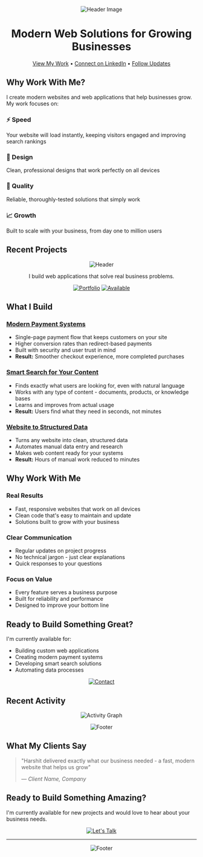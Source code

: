 <div align="center">

![Header Image](https://capsule-render.vercel.app/api?type=waving&color=6366F1&height=200&section=header&text=Harshit%20Duggal&fontSize=50&fontColor=ffffff&animation=fadeIn)

# Modern Web Solutions for Growing Businesses

[View My Work](https://harshitduggal.dev) • 
[Connect on LinkedIn](https://linkedin.com/in/harshitduggal) • 
[Follow Updates](https://twitter.com/harshitduggal)

</div>

## Why Work With Me?

I create modern websites and web applications that help businesses grow. My work focuses on:

### ⚡ Speed
Your website will load instantly, keeping visitors engaged and improving search rankings

### 🎯 Design
Clean, professional designs that work perfectly on all devices

### 💎 Quality
Reliable, thoroughly-tested solutions that simply work

### 📈 Growth
Built to scale with your business, from day one to million users

## Recent Projects
<div align="center">

![Header](https://capsule-render.vercel.app/api?type=waving&color=000&height=190&section=header&text=Harshit%20Duggal&fontSize=50&fontColor=ffffff&animation=fadeIn&desc=Web%20Developer&descAlignY=70)

I build web applications that solve real business problems.

[![Portfolio](https://img.shields.io/badge/See_My_Work-000?style=for-the-badge&logo=vercel&logoColor=white)](https://harshitduggal.dev)
[![Available](https://img.shields.io/badge/Available_for_Projects-000?style=for-the-badge&logo=gmail&logoColor=white)](mailto:your@email.com)

</div>

## What I Build

### [Modern Payment Systems](https://stripe-kit-zeta.vercel.app)
- Single-page payment flow that keeps customers on your site
- Higher conversion rates than redirect-based payments
- Built with security and user trust in mind
- **Result:** Smoother checkout experience, more completed purchases

### [Smart Search for Your Content](https://lighting-search.vercel.app)
- Finds exactly what users are looking for, even with natural language
- Works with any type of content - documents, products, or knowledge bases
- Learns and improves from actual usage
- **Result:** Users find what they need in seconds, not minutes

### [Website to Structured Data](https://simplifyai-ten.vercel.app)
- Turns any website into clean, structured data
- Automates manual data entry and research
- Makes web content ready for your systems
- **Result:** Hours of manual work reduced to minutes

## Why Work With Me

### Real Results
- Fast, responsive websites that work on all devices
- Clean code that's easy to maintain and update
- Solutions built to grow with your business

### Clear Communication
- Regular updates on project progress
- No technical jargon - just clear explanations
- Quick responses to your questions

### Focus on Value
- Every feature serves a business purpose
- Built for reliability and performance
- Designed to improve your bottom line

## Ready to Build Something Great?

I'm currently available for:
- Building custom web applications
- Creating modern payment systems
- Developing smart search solutions
- Automating data processes

<div align="center">

[![Contact](https://img.shields.io/badge/Start_a_Project-000?style=for-the-badge&logo=gmail&logoColor=white)](mailto:your@email.com)

</div>

## Recent Activity

<div align="center">

![Activity Graph](https://github-readme-activity-graph.vercel.app/graph?username=duggal1&bg_color=000000&color=ffffff&line=6366F1&point=ffffff&area=true&hide_border=true)

</div>

<div align="center">

![Footer](https://capsule-render.vercel.app/api?type=waving&color=000&height=100&section=footer)

</div>

## What My Clients Say

> "Harshit delivered exactly what our business needed - a fast, modern website that helps us grow" 
> 
> — *Client Name, Company*

## Ready to Build Something Amazing?

I'm currently available for new projects and would love to hear about your business needs.

<div align="center">

[![Let's Talk](https://img.shields.io/badge/Let's_Talk_About_Your_Project-000?style=for-the-badge&logo=gmail&logoColor=white)](mailto:your@email.com)

---

![Footer](https://capsule-render.vercel.app/api?type=waving&color=6366F1&height=100&section=footer)

</div>
